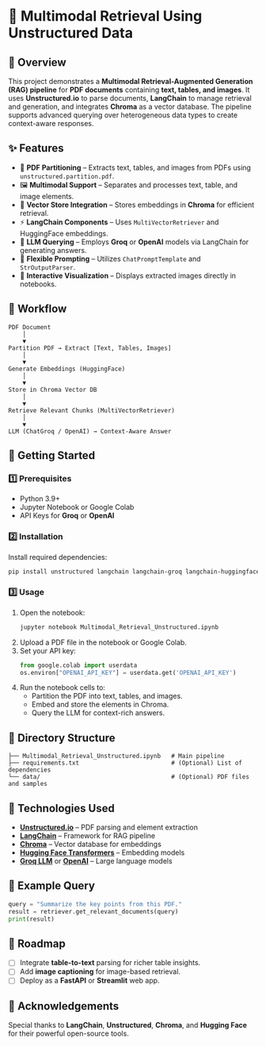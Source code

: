 # 🧠 Multimodal Retrieval Using Unstructured Data

## 📌 Overview
This project demonstrates a **Multimodal Retrieval-Augmented Generation (RAG) pipeline** for **PDF documents** containing **text, tables, and images**. It uses **Unstructured.io** to parse documents, **LangChain** to manage retrieval and generation, and integrates **Chroma** as a vector database. The pipeline supports advanced querying over heterogeneous data types to create context-aware responses.

## ✨ Features
- 📄 **PDF Partitioning** – Extracts text, tables, and images from PDFs using `unstructured.partition.pdf`.
- 🖼 **Multimodal Support** – Separates and processes text, table, and image elements.
- 🧠 **Vector Store Integration** – Stores embeddings in **Chroma** for efficient retrieval.
- ⚡ **LangChain Components** – Uses `MultiVectorRetriever` and HuggingFace embeddings.
- 🤖 **LLM Querying** – Employs **Groq** or **OpenAI** models via LangChain for generating answers.
- 🔗 **Flexible Prompting** – Utilizes `ChatPromptTemplate` and `StrOutputParser`.
- 🧰 **Interactive Visualization** – Displays extracted images directly in notebooks.

## 🧭 Workflow
```
PDF Document 
    │
    ▼
Partition PDF → Extract [Text, Tables, Images]
    │
    ▼
Generate Embeddings (HuggingFace)
    │
    ▼
Store in Chroma Vector DB
    │
    ▼
Retrieve Relevant Chunks (MultiVectorRetriever)
    │
    ▼
LLM (ChatGroq / OpenAI) → Context-Aware Answer
```

## 🚀 Getting Started

### 1️⃣ Prerequisites
- Python 3.9+
- Jupyter Notebook or Google Colab
- API Keys for **Groq** or **OpenAI**

### 2️⃣ Installation
Install required dependencies:
```bash
pip install unstructured langchain langchain-groq langchain-huggingface chromadb openai
```

### 3️⃣ Usage
1. Open the notebook:
   ```bash
   jupyter notebook Multimodal_Retrieval_Unstructured.ipynb
   ```
2. Upload a PDF file in the notebook or Google Colab.
3. Set your API key:
   ```python
   from google.colab import userdata
   os.environ["OPENAI_API_KEY"] = userdata.get('OPENAI_API_KEY')
   ```
4. Run the notebook cells to:
   - Partition the PDF into text, tables, and images.
   - Embed and store the elements in Chroma.
   - Query the LLM for context-rich answers.

## 📂 Directory Structure
```
├── Multimodal_Retrieval_Unstructured.ipynb   # Main pipeline
├── requirements.txt                          # (Optional) List of dependencies
└── data/                                     # (Optional) PDF files and samples
```

## 🧰 Technologies Used
- **[Unstructured.io](https://unstructured.io/)** – PDF parsing and element extraction
- **[LangChain](https://www.langchain.com/)** – Framework for RAG pipeline
- **[Chroma](https://www.trychroma.com/)** – Vector database for embeddings
- **[Hugging Face Transformers](https://huggingface.co/)** – Embedding models
- **[Groq LLM](https://groq.com/)** or **[OpenAI](https://openai.com/)** – Large language models

## 🧪 Example Query
```python
query = "Summarize the key points from this PDF."
result = retriever.get_relevant_documents(query)
print(result)
```

## 🧭 Roadmap
- [ ] Integrate **table-to-text** parsing for richer table insights.
- [ ] Add **image captioning** for image-based retrieval.
- [ ] Deploy as a **FastAPI** or **Streamlit** web app.

## 🙌 Acknowledgements
Special thanks to **LangChain**, **Unstructured**, **Chroma**, and **Hugging Face** for their powerful open-source tools.

